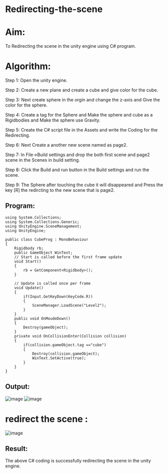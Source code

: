 # Redirecting-the-scene
# Aim:
To Redirecting the scene in the unity engine using C# program.

# Algorithm:
Step 1:
Open the unity engine.

Step 2:
Create a new plane and create a cube and give color for the cube.

Step 3:
Next create sphere in the orgin and change the z-axis and Give the color for the sphere.

Step 4:
Create a tag for the Sphere and Make the sphere and cube as a Rigidbodies and Make the sphere use Gravity.

Step 5:
Create the C# script file in the Assets and write the Coding for the Redirecting.

Step 6:
Next Create a another new scene named as page2.

Step 7:
In File->Build settings and drop the both first scene and page2 scene in the Scenes in build setting.

Step 8:
Click the Build and run button in the Build settings and run the scene.

Step 9:
The Sphere after touching the cube it will disappeared and Press the key [R] the redircting to the new scene that is page2.

## Program:
```
using System.Collections;
using System.Collections.Generic;
using UnityEngine.SceneManagement;
using UnityEngine;

public class CubeProg : MonoBehaviour
{
    Rigidbody rb;
    public GameObject WinText;
    // Start is called before the first frame update
    void Start()
    {
        rb = GetComponent<Rigidbody>();
    }

    // Update is called once per frame
    void Update()
    {
        if(Input.GetKeyDown(KeyCode.R))
        {
            SceneManager.LoadScene("Level2");
        }
    }
    public void OnMoudeDown()
    {
        Destroy(gameObject);
    }
    private void OnCollisionEnter(Collision collision)
    {
        if(collision.gameObject.tag =="cube")
        {
            Destroy(collision.gameObject);
            WinText.SetActive(true);
        }
    }
}
```

## Output:
![image](https://github.com/VismayaNair/Redirecting-the-scene/assets/93427210/5dc88876-876a-4e19-9d86-02bd59671e0f)
![image](https://github.com/VismayaNair/Redirecting-the-scene/assets/93427210/087ab9d5-9252-4b3c-9431-5805158d82c6)
# redirect the scene :
![image](https://github.com/VismayaNair/Redirecting-the-scene/assets/93427210/d8414146-6b8b-4017-80a2-af1613886071)


## Result:
The above C# coding is successfully redirecting the scene in the unity engine.


